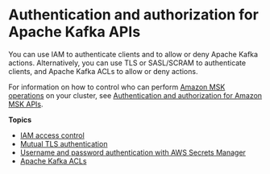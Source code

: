# Authentication and authorization for Apache Kafka APIs<a name="kafka_apis_iam"></a>

You can use IAM to authenticate clients and to allow or deny Apache Kafka actions\. Alternatively, you can use TLS or SASL/SCRAM to authenticate clients, and Apache Kafka ACLs to allow or deny actions\.

For information on how to control who can perform [Amazon MSK operations](https://docs.aws.amazon.com/msk/1.0/apireference/operations.html) on your cluster, see [Authentication and authorization for Amazon MSK APIs](security-iam.md)\.

**Topics**
+ [IAM access control](iam-access-control.md)
+ [Mutual TLS authentication](msk-authentication.md)
+ [Username and password authentication with AWS Secrets Manager](msk-password.md)
+ [Apache Kafka ACLs](msk-acls.md)